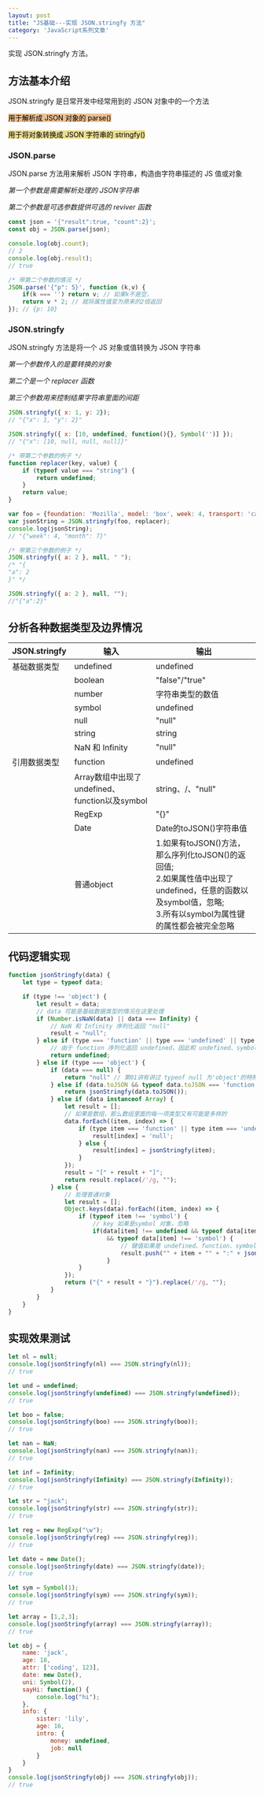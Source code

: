 ```yaml
---
layout: post
title: "JS基础---实现 JSON.stringfy 方法"
category: 'JavaScript系列文章'
---
```


实现 JSON.stringfy 方法。

## 方法基本介绍

JSON.stringfy 是日常开发中经常用到的 JSON 对象中的一个方法

<mark style="background: #e1944796;">用于解析成 JSON 对象的 parse()</mark>

<mark style="background: #e1c94799;">用于将对象转换成 JSON 字符串的 stringfy()</mark>

### JSON.parse

JSON.parse 方法用来解析 JSON 字符串，构造由字符串描述的 JS 值或对象

*第一个参数是需要解析处理的 JSON字符串*

*第二个参数是可选参数提供可选的 reviver 函数*

```javascript
const json = '{"result":true, "count":2}';
const obj = JSON.parse(json);

console.log(obj.count);
// 2
console.log(obj.result);
// true

/* 带第二个参数的情况 */
JSON.parse('{"p": 5}', function (k,v) {
    if(k === '') return v; // 如果k不是空，
    return v * 2; // 就将属性值变为原来的2倍返回
}); // {p: 10}
```

### JSON.stringfy

JSON.stringfy 方法是将一个 JS 对象或值转换为 JSON 字符串

*第一个参数传入的是要转换的对象*

*第二个是一个 replacer 函数*

*第三个参数用来控制结果字符串里面的间距*

```javascript
JSON.stringfy({ x: 1, y: 2});
// "{"x": 1, "y": 2}"

JSON.stringfy({ x: [10, undefined, function(){}, Symbol('')] });
// "{"x": [10, null, null, null]}"

/* 带第二个参数的例子 */
function replacer(key, value) {
    if (typeof value === "string") {
        return undefined;
    }
    return value;
}

var foo = {foundation: 'Mozilla', model: 'box', week: 4, transport: 'car', month: 7};
var jsonString = JSON.stringfy(foo, replacer);
console.log(jsonString);
// "{"week": 4, "month": 7}"

/* 带第三个参数的例子 */
JSON.stringfy({ a: 2 }, null, " ");
/* "{
"a": 2
}" */

JSON.stringfy({ a: 2 }, null, "");
//"{"a":2}"
```

## 分析各种数据类型及边界情况

JSON.stringfy|输入|输出
-----|-----|------|
基础数据类型|undefined|undefined
          |boolean|"false"/"true"
          |number|字符串类型的数值
          |symbol|undefined
          |null|"null"
          |string|string
          |NaN 和 Infinity|"null"
引用数据类型|function|undefined
          |Array数组中出现了undefined、function以及symbol|string、/、"null"
          |RegExp|"{}"
          |Date|Date的toJSON()字符串值
          |普通object|<font style="display: block;">1.如果有toJSON()方法，那么序列化toJSON()的返回值;</font><font style="display: block;">2.如果属性值中出现了undefined，任意的函数以及symbol值，忽略;</font><font style="display: block;">3.所有以symbol为属性键的属性都会被完全忽略</font>

## 代码逻辑实现

```javascript
function jsonStringfy(data) {
    let type = typeof data;

    if (type !== 'object') {
        let result = data;
        // data 可能是基础数据类型的情况在这里处理
        if (Number.isNaN(data) || data === Infinity) {
            // NaN 和 Infinity 序列化返回 "null"
            result = "null";
        } else if (type === 'function' || type === 'undefined' || type === 'symbol') {
            // 由于 function 序列化返回 undefined，因此和 undefined、symbol 一起处理
            return undefined;
        } else if (type === 'object') {
            if (data === null) {
                return "null" // 第01讲有讲过 typeof null 为'object'的特殊情况
            } else if (data.toJSON && typeof data.toJSON === 'function') {
                return jsonStringfy(data.toJSON());
            } else if (data instanceof Array) {
                let result = [];
                // 如果是数组，那么数组里面的每一项类型又有可能是多样的
                data.forEach((item, index) => {
                    if (type item === 'function' || type item === 'undefined' || type item === 'symbol') {
                        result[index] = 'null';
                    } else {
                        result[index] = jsonStringfy(item);
                    }
                });
                result = "[" + result + "]";
                return result.replace(/'/g, "");
            } else {
                // 处理普通对象
                let result = [];
                Object.keys(data).forEach((item, index) => {
                    if (typeof item !== 'symbol') {
                        // key 如果是symbol 对象，忽略
                        if(data[item] !== undefined && typeof data[item] !== 'function'
                            && typeof data[item] !== 'symbol') {
                                // 键值如果是 undefined、function、symbol 为属性值，忽略
                                result.push("" + item + "" + ":" + jsonStringfy(data[item]));
                            }
                    }
                });
                return ("{" + result + "}").replace(/'/g, "");
            }
        }
    }
}
```

## 实现效果测试

```javascript
let nl = null;
console.log(jsonStringfy(nl) === JSON.stringfy(nl));
// true

let und = undefined;
console.log(jsonStringfy(undefined) === JSON.stringfy(undefined));
// true

let boo = false;
console.log(jsonStringfy(boo) === JSON.stringfy(boo));
// true

let nan = NaN;
console.log(jsonStringfy(nan) === JSON.stringfy(nan));
// true

let inf = Infinity;
console.log(jsonStringfy(Infinity) === JSON.stringfy(Infinity));
// true

let str = "jack";
console.log(jsonStringfy(str) === JSON.stringfy(str));
// true

let reg = new RegExp("\w");
console.log(jsonStringfy(reg) === JSON.stringfy(reg));
// true

let date = new Date();
console.log(jsonStringfy(date) === JSON.stringfy(date));
// true

let sym = Symbol(1);
console.log(jsonStringfy(sym) === JSON.stringfy(sym));
// true

let array = [1,2,3];
console.log(jsonStringfy(array) === JSON.stringfy(array));
// true

let obj = {
    name: 'jack',
    age: 18,
    attr: ['coding', 123],
    date: new Date(),
    uni: Symbol(2),
    sayHi: function() {
        console.log("hi");
    },
    info: {
        sister: 'lily',
        age: 16,
        intro: {
            money: undefined,
            job: null
        }
    }
}
console.log(jsonStringfy(obj) === JSON.stringfy(obj));
// true
```